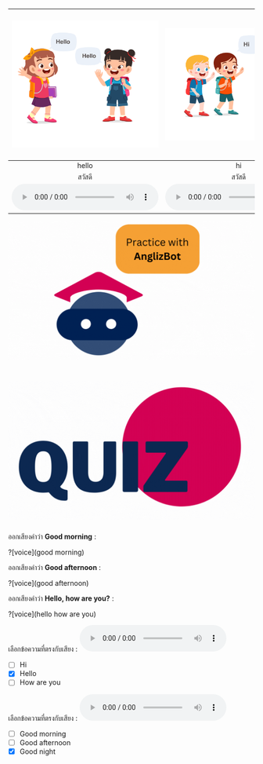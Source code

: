 

<div class="carrousel">


|![](/media/img/conversation/hello.svg)|![](/media/img/conversation/hi.svg)|![](/media/img/conversation/good&#x20;morning.svg)|![](/media/img/conversation/good&#x20;afternoon.svg)|![](/media/img/conversation/good&#x20;night.svg)|
| :----: | :----: | :----: | :----: | :----: |
|hello|hi|good morning|good afternoon|good night|
|สวัสดี|สวัสดี|สวัสดีตอนเช้า|สวัสดีตอนบ่าย|ราตรีสวัสดิ์|
|![](/media/audio/hello.mp3)|![](/media/audio/hi.mp3)|![](/media/audio/good&#x20;morning.mp3)|![](/media/audio/good&#x20;afternoon.mp3)|![](/media/audio/good&#x20;night.mp3)|

</div>

 
[![topicimg](/static/anglizbotChat.gif)](/bot/greeting)

# ![icon](/media/icons/quiz.gif) 

ออกเสียงคำว่า **Good morning** :

?[voice](good morning)


ออกเสียงคำว่า **Good afternoon** :

?[voice](good afternoon)

ออกเสียงคำว่า **Hello, how are you?** :

?[voice](hello how are you)

เลือกข้อความที่ตรงกับเสียง : ![](/media/audio/hello.mp3)
 - [ ] Hi
 - [x] Hello
 - [ ] How are you

 เลือกข้อความที่ตรงกับเสียง : ![](/media/audio/good&#x20;night.mp3)
 - [ ] Good morning
 - [ ] Good afternoon
 - [x] Good night